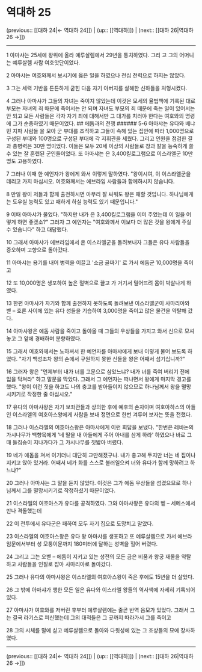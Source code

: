 # 역대하 25

(previous:: [[대하 24|← 역대하 24]]) | (up:: [[역대하]]) | (next:: [[대하 26|역대하 26 →]])

***




1 
아마샤는 25세에 왕위에 올라 예루살렘에서 29년을 통치하였다. 그리 고 그의 어머니는 예루살렘 사람 여호앗단이었다. 



2 
아마샤는 여호와께서 보시기에 옳은 일을 하였으나 전심 전력으로 하지는 않았다. 



3 
그는 세력 기반을 튼튼하게 굳힌 다음 자기 아버지를 살해한 신하들을 처형시켰다. 



4 
그러나 아마샤가 그들의 자녀는 죽이지 않았는데 이것은 모세의 율법책에 기록된 대로 부모는 자녀의 죄 때문에 죽어서는 안 되며 자녀도 부모의 죄 때문에 죽는 일이 있어서는 안 되고 모든 사람들은 각자 자기 죄에 대해서만 그 대가를 치러야 한다는 여호와의 명령에 그가 순종하였기 때문이었다. ## 에돔과의 전쟁 ###### 5-6 아마샤는 유다와 베냐민 지파 사람들 을 모아 군 부대를 조직하고 그들이 속해 있는 집안에 따라 1,000명으로 구성된 부대와 100명으로 구성된 부대에 각 지휘관을 세웠다. 그리고 인원을 점검한 결과 총병력은 30만 명이었다. 이들은 모두 20세 이상의 사람들로 창과 칼을 능숙하게 쓸 수 있는 잘 훈련된 군인들이었다. 또 아마샤는 은 3,400킬로그램으로 이스라엘군 10만 명도 고용하였다. 



7 
그러나 이때 한 예언자가 왕에게 와서 이렇게 말하였다. "왕이시여, 이 이스라엘군을 데리고 가지 마십시오. 여호와께서는 에브라임 사람들과 함께하시지 않습니다. 



8 
만일 왕이 저들과 함께 출전하시면 아무리 잘 싸워도 왕은 패할 것입니다. 하나님에게는 도우실 능력도 있고 패하게 하실 능력도 있기 때문입니다." 



9 
이때 아마샤가 물었다. "하지만 내가 은 3,400킬로그램을 이미 주었는데 이 일을 어떻게 하면 좋겠소?" 그러자 그 예언자는 "여호와께서 이보다 더 많은 것을 왕에게 주실 수 있습니다" 하고 대답했다. 



10 
그래서 아마샤가 에브라임에서 온 이스라엘군을 돌려보내자 그들은 유다 사람들을 증오하며 고향으로 돌아갔다. 



11 
아마샤는 용기를 내어 병력을 이끌고 '소금 골짜기' 로 가서 에돔군 10,000명을 죽이고 



12 
또 10,000명은 생포하여 높은 절벽으로 끌고 가 거기서 밀어뜨려 몸이 박살나게 하였다. 



13 
한편 아마샤가 자기와 함께 출전하지 못하도록 돌려보낸 이스라엘군이 사마리아와 벧 – 호론 사이에 있는 유다 성들을 기습하여 3,000명을 죽이고 많은 물건을 약탈해 갔다. 



14 
아마샤왕은 에돔 사람을 죽이고 돌아올 때 그들의 우상들을 가지고 와서 신으로 모셔 놓고 그 앞에 경배하며 분향하였다. 



15 
그래서 여호와께서는 노하셔서 한 예언자를 아마샤에게 보내 이렇게 물어 보도록 하였다. "자기 백성조차 왕의 손에서 구원하지 못한 신들을 왕은 어째서 섬기십니까?" 



16 
그러자 왕은 "언제부터 내가 너를 고문으로 삼았느냐? 내가 너를 죽여 버리기 전에 입을 닥쳐라" 하고 말문을 막았다. 그래서 그 예언자는 떠나면서 왕에게 마지막 경고를 했다. "왕이 이런 짓을 하고도 나의 충고를 받아들이지 않으므로 하나님께서 왕을 멸망시키기로 작정한 줄 아십시오." 



17 
유다의 아마샤왕은 자기 보좌관들과 상의한 후에 예후의 손자이며 여호아하스의 아들인 이스라엘의 여호아스왕에게 사람을 보내 정면으로 한번 겨루어 보자는 뜻을 전했다. 



18 
그러나 이스라엘의 여호아스왕은 아마샤에게 이런 회답을 보냈다. "한번은 레바논의 가시나무가 백향목에게 '네 딸을 내 아들에게 주어 아내를 삼게 하라' 하였으나 바로 그때 들짐승이 지나가다가 그 가시나무를 짓밟아 버렸다. 



19 
네가 에돔을 쳐서 이기더니 대단히 교만해졌구나. 내가 충고해 두지만 너는 네 집이나 지키고 앉아 있거라. 어째서 네가 화를 스스로 불러일으켜 너와 유다가 함께 망하려고 하느냐?" 



20 
그러나 아마샤는 그 말을 듣지 않았다. 이것은 그가 에돔 우상들을 섬겼으므로 하나님께서 그를 멸망시키기로 작정하셨기 때문이었다. 



21 
이스라엘의 여호아스가 유다를 공격하였다. 그와 아마샤왕은 유다의 벧 – 세메스에서 만나 격돌했는데 



22 
이 전투에서 유다군은 패하여 모두 자기 집으로 도망치고 말았다. 



23 
이스라엘의 여호아스왕은 유다 왕 아마샤를 생포하고 또 예루살렘으로 가서 에브라임문에서부터 성 모퉁이문까지 180미터에 달하는 성벽을 헐어 버렸다. 



24 
그리고 그는 오벧 – 에돔이 지키고 있는 성전의 모든 금은 비품과 왕궁 재물을 약탈하고 사람들을 인질로 잡아 사마리아로 돌아갔다. 



25 
그러나 유다의 아마샤왕은 이스라엘의 여호아스왕이 죽은 후에도 15년을 더 살았다. 



26 
그 밖에 아마샤가 행한 모든 일은 유다와 이스라엘 왕들의 역사책에 자세히 기록되어 있다. 



27 
아마샤가 여호와를 저버린 후부터 예루살렘에는 줄곧 반역 음모가 있었다. 그래서 그는 결국 라기스로 피신했는데 그의 대적들은 그 곳까지 따라가서 그를 죽이고 



28 
그의 시체를 말에 싣고 예루살렘으로 돌아와 다윗성에 있는 그 조상들의 묘에 장사하였다.

***

(previous:: [[대하 24|← 역대하 24]]) | (up:: [[역대하]]) | (next:: [[대하 26|역대하 26 →]])
